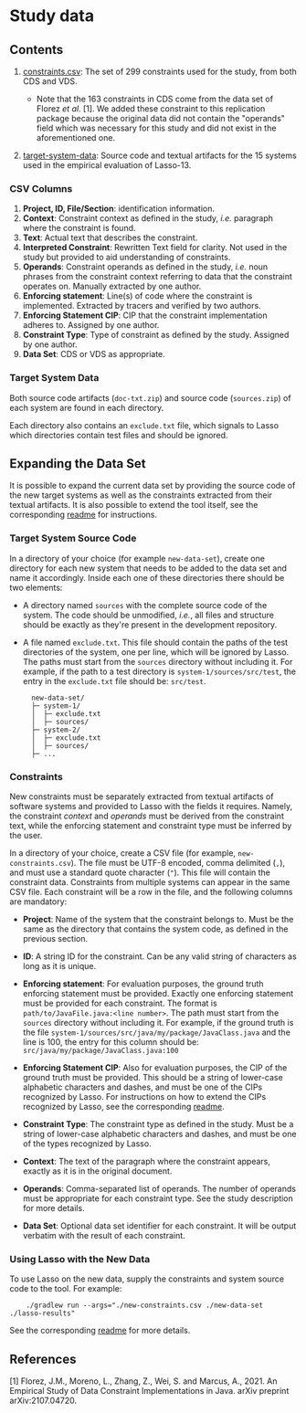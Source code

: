 # Study data

## Contents

1. [constraints.csv](./constraints.csv): The set of 299 constraints used for the study, from both CDS and VDS.
   - Note that the 163 constraints in CDS come from the data set of Florez *et al.* [1]. We added these constraint to this replication package because the original data did not contain the "operands" field which was necessary for this study and did not exist in the aforementioned one.
 
2. [target-system-data](./target-system-data): Source code and textual artifacts for the 15 systems used in the empirical evaluation of Lasso-13.

### CSV Columns

1. **Project, ID, File/Section**: identification information.
2. **Context**: Constraint context as defined in the study, *i.e.* paragraph where the constraint is found.
3. **Text**: Actual text that describes the constraint.
4. **Interpreted Constraint**: Rewritten Text field for clarity. Not used in the study but provided to aid understanding of constraints.
5. **Operands**: Constraint operands as defined in the study, *i.e.* noun phrases from the constraint context referring to data that the constraint operates on. Manually extracted by one author.
6. **Enforcing statement**: Line(s) of code where the constraint is implemented. Extracted by tracers and verified by two authors.
7. **Enforcing Statement CIP**: CIP that the constraint implementation adheres to. Assigned by one author.
8. **Constraint Type**: Type of constraint as defined by the study. Assigned by one author.
9. **Data Set**: CDS or VDS as appropriate.

### Target System Data

Both source code artifacts (`doc-txt.zip`) and source code (`sources.zip`) of each system are found in each directory.

Each directory also contains an `exclude.txt` file, which signals to Lasso which directories contain test files and should be ignored.

## Expanding the Data Set

It is possible to expand the current data set by providing the source code of the new target systems as well as the constraints extracted from their textual artifacts. It is also possible to extend the tool itself, see the corresponding [readme](../code/README.md) for instructions.

### Target System Source Code

In a directory of your choice (for example `new-data-set`), create one directory for each new system that needs to be added to the data set and name it accordingly. Inside each one of these directories there should be two elements:

- A directory named `sources` with the complete source code of the system. The code should be unmodified, *i.e.*, all files and structure should be exactly as they're present in the development repository.

- A file named `exclude.txt`. This file should contain the paths of the test directories of the system, one per line, which will be ignored by Lasso. The paths must start from the `sources` directory without including it. For example, if the path to a test directory is `system-1/sources/src/test`, the entry in the `exclude.txt` file should be: `src/test`.

        new-data-set/
        ├─ system-1/
        │  ├─ exclude.txt
        │  ├─ sources/
        ├─ system-2/
        │  ├─ exclude.txt
        │  ├─ sources/
        ├─ ...
        
### Constraints

New constraints must be separately extracted from textual artifacts of software systems and provided to Lasso with the fields it requires. Namely, the constraint *context* and *operands* must be derived from the constraint text, while the enforcing statement and constraint type must be inferred by the user.

In a directory of your choice, create a CSV file (for example, `new-constraints.csv`). The file must be UTF-8 encoded, comma delimited (`,`), and must use a standard quote character (`"`). This file will contain the constraint data. Constraints from multiple systems can appear in the same CSV file. Each constraint will be a row in the file, and the following columns are mandatory:

- **Project**: Name of the system that the constraint belongs to. Must be the same as the directory that contains the system code, as defined in the previous section.

- **ID**: A string ID for the constraint. Can be any valid string of characters as long as it is unique.

- **Enforcing statement**: For evaluation purposes, the ground truth enforcing statement must be provided. Exactly one enforcing statement must be provided for each constraint. The format is `path/to/JavaFile.java:<line number>`. The path must start from the `sources` directory without including it. For example, if the ground truth is the file `system-1/sources/src/java/my/package/JavaClass.java` and the line is 100, the entry for this column should be: `src/java/my/package/JavaClass.java:100`

- **Enforcing Statement CIP**: Also for evaluation purposes, the CIP of the ground truth must be provided. This should be a string of lower-case alphabetic characters and dashes, and must be one of the CIPs recognized by Lasso. For instructions on how to extend the CIPs recognized by Lasso, see the corresponding [readme](../code/README.md).

- **Constraint Type**: The constraint type as defined in the study. Must be a string of lower-case alphabetic characters and dashes, and must be one of the types recognized by Lasso.

- **Context**: The text of the paragraph where the constraint appears, exactly as it is in the original document.

- **Operands**: Comma-separated list of operands. The number of operands must be appropriate for each constraint type. See the study description for more details.

- **Data Set**: Optional data set identifier for each constraint. It will be output verbatim with the result of each constraint.

### Using Lasso with the New Data

To use Lasso on the new data, supply the constraints and system source code to the tool. For example:

        ./gradlew run --args="./new-constraints.csv ./new-data-set ./lasso-results"
        
See the corresponding [readme](../code/README.md) for more details.

## References

[1] Florez, J.M., Moreno, L., Zhang, Z., Wei, S. and Marcus, A., 2021. An Empirical Study of Data Constraint Implementations in Java. arXiv preprint arXiv:2107.04720.
